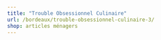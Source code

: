 ```yaml
---
title: "Trouble Obsessionnel Culinaire"
url: /bordeaux/trouble-obsessionnel-culinaire-3/
shop: articles ménagers
---
```

